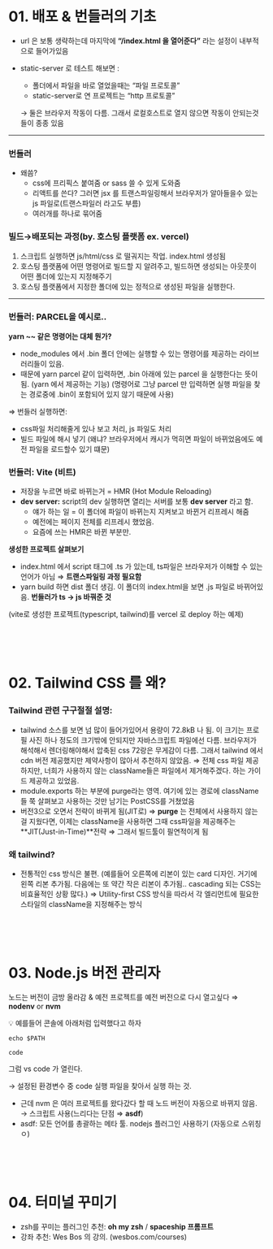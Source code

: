 # 01. 배포 & 번들러의 기초

- url 은 보통 생략하는데 마지막에 **“/index.html 을 열어준다”** 라는 설정이 내부적으로 들어가있음
- static-server 로 테스트 해보면 :

  - 폴더에서 파일을 바로 열었을때는 “파일 프로토콜”
  - static-server로 연 프로젝트는 “http 프로토콜”

  → 둘은 브라우저 작동이 다름. 그래서 로컬호스트로 열지 않으면 작동이 안되는것들이 종종 있음

---

### 번들러

- 왜씀?
  - css에 프리픽스 붙여줌 or sass 쓸 수 있게 도와줌
  - 리액트를 쓴다? 그러면 jsx 를 트랜스파일링해서 브라우저가 알아들을수 있는 js 파일로(트랜스파일러 라고도 부름)
  - 여러개를 하나로 묶어줌

### 빌드→배포되는 과정(by. 호스팅 플랫폼 ex. vercel)

1. 스크립트 실행하면 js/html/css 로 떨궈지는 작업. index.html 생성됨
2. 호스팅 플랫폼에 어떤 명령어로 빌드할 지 알려주고, 빌드하면 생성되는 아웃풋이 어떤 폴더에 있는지 지정해주기
3. 호스팅 플랫폼에서 지정한 폴더에 있는 정적으로 생성된 파일을 실행한다.

---

### 번들러: PARCEL을 예시로..

**yarn ~~ 같은 명령어는 대체 뭔가?**

- node_modules 에서 .bin 폴더 안에는 실행할 수 있는 명령어를 제공하는 라이브러리들이 있음.
- 때문에 yarn parcel 같이 입력하면, .bin 아래에 있는 parcel 을 실행한다는 뜻이 됨.
  (yarn 에서 제공하는 기능)
  (명령어로 그냥 parcel 만 입력하면 실행 파일을 찾는 경로중에 .bin이 포함되어 있지 않기 때문에 사용)

⇒ 번들러 실행하면:

- css파일 처리해줄게 있나 보고 처리, js 파일도 처리
- 빌드 파일에 해시 넣기 (왜냐? 브라우저에서 캐시가 먹히면 파일이 바뀌었음에도 예전 파일을 로드할수 있기 떄문)

### 번들러: Vite (비트)

- 저장을 누르면 바로 바뀌는거 = HMR (Hot Module Reloading)
- **dev server:** script의 dev 실행하면 열리는 서버를 보통 **dev server** 라고 함.
  - 얘가 하는 일 = 이 폴더에 파일이 바뀌는지 지켜보고 바뀐거 리프레시 해줌
  - 예전에는 페이지 전체를 리프레시 했었음.
  - 요즘에 쓰는 HMR은 바뀐 부분만.

**생성한 프로젝트 살펴보기**

- index.html 에서 script 태그에 .ts 가 있는데, ts파일은 브라우저가 이해할 수 있는 언어가 아님 ⇒ **트랜스파일링 과정 필요함**
- yarn build 하면 dist 폴더 생김. 이 폴더의 index.html을 보면 .js 파일로 바뀌어있음. **번들러가 ts → js 바꿔준 것**

(vite로 생성한 프로젝트(typescript, tailwind)를 vercel 로 deploy 하는 예제)

<br/><br/><br/>

# 02. Tailwind CSS 를 왜?

### Tailwind 관련 구구절절 설명:

- tailwind 소스를 보면 넘 많이 들어가있어서 용량이 72.8kB 나 됨. 이 크기는 프로필 사진 하나 정도의 크기밖에 안되지만 자바스크립트 파일에선 다름. 브라우저가 해석해서 렌더링해야해서 압축된 css 72랑은 무게감이 다름. 그래서 tailwind 에서 cdn 버전 제공했지만 제약사항이 많아서 추천하지 않았음. ⇒ 전체 css 파일 제공하지만, 너희가 사용하지 않는 className들은 파일에서 제거해주겠다. 하는 가이드 제공하고 있었음.
- module.exports 하는 부분에 purge라는 영역. 여기에 있는 경로에 className들 쭉 살펴보고 사용하는 것만 남기는 PostCSS를 거쳤었음
- 버전3으로 오면서 전략이 바뀌게 됨(JIT로)
  ⇒ **purge** 는 전체에서 사용하지 않는걸 지웠다면, 이제는 className을 사용하면 그때 css파일을 제공해주는 **JIT(Just-in-Time)**전략
  ⇒ 그래서 빌드툴이 필연적이게 됨

### 왜 tailwind?

- 전통적인 css 방식은 불편. (예를들어 오른쪽에 리본이 있는 card 디자인. 거기에 왼쪽 리본 추가됨. 다음에는 또 약간 작은 리본이 추가됨.. cascading 되는 CSS는 비효율적인 상황 많다.)
  ⇒ Utility-first CSS 방식을 따라서 각 엘리먼트에 필요한 스타일의 className을 지정해주는 방식

<br/><br/><br/>

# 03. Node.js 버전 관리자

노드는 버전이 금방 올라감 & 예전 프로젝트를 예전 버전으로 다시 열고싶다
⇒ **nodenv** or **nvm**

<aside>
💡 예를들어 콘솔에 아래처럼 입력했다고 하자

`echo $PATH`

`code`

그럼 vs code 가 열린다.

→ 설정된 환경변수 중 code 실행 파일을 찾아서 실행 하는 것.

</aside>

- 근데 nvm 은 여러 프로젝트를 왔다갔다 할 때 노드 버전이 자동으로 바뀌지 않음. → 스크립트 사용(느리다는 단점 ⇒ **asdf**)
- asdf: 모든 언어를 총괄하는 메타 툴. nodejs 플러그인 사용하기 (자동으로 스위칭 ㅇ)

<br/><br/><br/>

# 04. 터미널 꾸미기

- zsh를 꾸미는 플러그인 추천: **oh my zsh** / **spaceship 프롬프트**
- 강좌 추천: Wes Bos 의 강의. (wesbos.com/courses)

<br/><br/><br/>
